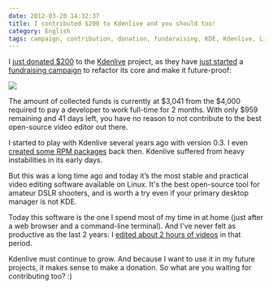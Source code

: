 ```yaml
---
date: 2012-03-20 14:32:37
title: I contributed $200 to Kdenlive and you should too!
category: English
tags: campaign, contribution, donation, fundaraising, KDE, Kdenlive, Linux, open source, Video
---
```


I [just donated
$200](https://twitter.com/#!/kdeldycke/status/182018605259567104) to the
[Kdenlive](https://kdenlive.org) project, as they have [just
started](https://web.archive.org/web/20160318001247/https://kdenlive.org/users/ttill/kdenlive-fundraising-campaign)
a [fundraising
campaign](https://www.indiegogo.com/projects/kdenlive-refactoring) to refactor
its core and make it future-proof:

[![](../uploads/2012/kdenlive-fundraising-campaign.png)](https://www.indiegogo.com/projects/kdenlive-refactoring)

The amount of collected funds is currently at $3,041 from the $4,000 required
to pay a developer to work full-time for 2 months. With only $959 remaining and
41 days left, you have no reason to not contribute to the best open-source
video editor out there.

I started to play with Kdenlive several years ago with version 0.3. I even
[created some RPM
packages](https://kevin.deldycke.com/2007/04/kdenlive-04-for-mandriva-20070/)
back then. Kdenlive suffered from heavy instabilities in its early days.

But this was a long time ago and today it’s the most stable and practical video
editing software available on Linux. It's the best open-source tool for amateur
DSLR shooters, and is worth a try even if your primary desktop manager is not
KDE.

Today this software is the one I spend most of my time in at home (just after a
web browser and a command-line terminal). And I've never felt as productive as
the last 2 years: I [edited about 2 hours of
videos](https://www.youtube.com/playlist?list=PL95D32FAA4D6FD6A5) in that
period.

Kdenlive must continue to grow. And because I want to use it in my future
projects, it makes sense to make a donation. So what are you waiting for
contributing too? :)
